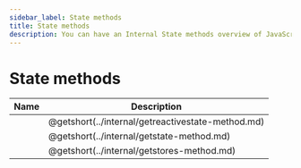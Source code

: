 ```yaml
---
sidebar_label: State methods
title: State methods
description: You can have an Internal State methods overview of JavaScript Pivot in the documentation of the DHTMLX JavaScript Pivot library. Browse developer guides and API reference, try out code examples and live demos, and download a free 30-day evaluation version of DHTMLX Pivot.
---
```


# State methods

| Name                                           | Description                                        |
| ---------------------------------------------- | -------------------------------------------------- |
| [](../internal/getreactivestate-method.md)     | @getshort(../internal/getreactivestate-method.md)  |
| [](../internal/getstate-method.md)             | @getshort(../internal/getstate-method.md)          |
| [](../internal/getstores-method.md)            | @getshort(../internal/getstores-method.md)         |
